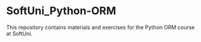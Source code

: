 # SoftUni_Python-ORM
This repository contains materials and exercises for the Python ORM course at SoftUni.
